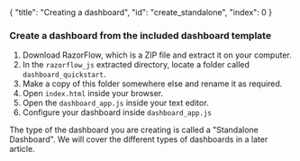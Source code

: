 <meta>
{
    "title": "Creating a dashboard",
    "id": "create_standalone",
    "index": 0
}
</meta>

### Create a dashboard from the included dashboard template

1. Download RazorFlow, which is a ZIP file and extract it on your computer.
2. In the `razorflow_js` extracted directory, locate a folder called `dashboard_quickstart`.
3. Make a copy of this folder somewhere else and rename it as required.
4. Open `index.html` inside your browser.
5. Open the `dashboard_app.js` inside your text editor.
6. Configure your dashboard inside `dashboard_app.js`

The type of the dashboard you are creating is called a "Standalone Dashboard". We will cover the different types of dashboards in a later article.